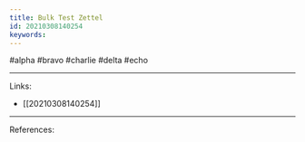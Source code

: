 ```yaml
---
title: Bulk Test Zettel
id: 20210308140254
keywords:
---
```

#alpha #bravo #charlie #delta #echo

---
Links:

- [[20210308140254]]

---
References:
